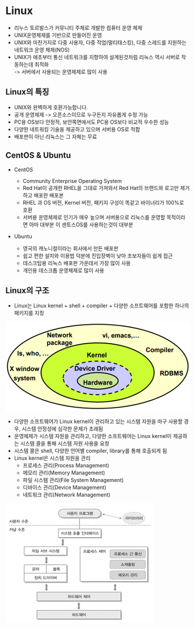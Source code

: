 Linux
=====
+ 리누스 토르발스가 커뮤니티 주체로 개발한 컴퓨터 운영 체제
+ UNIX운영체제를 기반으로 만들어진 운영
+ UNIX와 마찬가지로 다중 사용자, 다중 작업(멀티태스킹), 다중 스레드를 지원하는 네트워크 운영 체제(NOS)
+ UNIX가 애초부터 통신 네트워크를 지향하여 설계된것처럼 리눅스 역시 서버로 작동하는데 최적화    
  -> 서버에서 사용되는 운영체제로 많이 사용 
  
  
Linux의 특징
-----
+ UNIX와 완벽하게 호환가능합니다.
+ 공개 운영체제 -> 오픈소스이므로 누구든지 자유롭게 수정 가능
+ PC용 OS보다 안정적, 보안쪽면에서도 PC용 OS보다 비교적 우수한 성능
+ 다양한 네트워킹 기술을 제공하고 있으며 서버용 OS로 적합
+ 배포판이 아닌 리눅스는 그 자체는 무료


CentOS & Ubuntu
------
+ CentOS
  + Community Enterprise Operating System
  + Red Hat이 공개한 RHEL을 그대로 가져와서 Red Hat의 브랜드와 로고만 제거하고 배포한 배포본
  + RHEL 과 OS 버전, Kernel 버전, 패키지 구성이 똑같고 바이너리가 100%로 호환
  + 서버용 운영체제로 인기가 매우 높으며 서버용으로 리눅스를 운영할 목적이라면 아마 대부분 이 센토스OS를 사용하는것이 대부분

+ Ubuntu
  + 영국의 캐노니컬이라는 회사에서 만든 배포판
  + 쉽고 편한 설치와 이용법 덕분에 진입장벽이 낮아 초보자들이 쉽게 접근
  + 데스크탑용 리눅스 배포판 가운데서 가장 많이 사용
  + 개인용 데스크톱 운영체제로 많이 사용


Linux의 구조
-----
+ Linux는 Linux kernel + shell + compiler + 다양한 소프트웨어를 포함한 하나의 패키지를 지칭

![LinuxStructure](/Image/LinuxStructure.png "LinuxStructure")

+ 다양한 소프트웨어가 Linux kernel이 관리하고 있는 시스템 자원을 마구 사용할 경우, 시스템 안정성에 심각한 문제가 초래됨
+ 운영체제가 시스템 자원을 관리하고, 다양한 소프트웨어는 Linux kernel이 제공하는 시스템 콜을 통해 시스템 자원 사용을 요청
+ 시스템 콜은 shell, 다양한 언어별 compiler, library를 통해 호출되게 됨
+ Linux kernel은 시스템 자원을 관리
  + 프로세스 관리(Process Management)
  + 메모리 관리(Memory Management)
  + 파일 시스템 관리(File System Management)
  + 디바이스 관리(Device Management)
  + 네트워크 관리(Network Management)
  
![LinuxStructure2](/Image/os_arch.png "LinuxStructure2")
